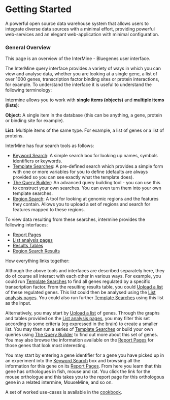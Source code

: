 # Getting Started

A powerful open source data warehouse system that allows users to integrate diverse data sources with a minimal effort, providing powerful web-services and an elegant web-application with minimal configuration. 

### General Overview

This page is an overview of the InterMine - Bluegenes user interface.

The InterMine query interface provides a variety of ways in which you can view and analyse data, whether you are looking at a single gene, a list of over 1000 genes, transcription factor binding sites or protein interactions, for example. To understand the interface it is useful to understand the following terminology:

Intermine allows you to work with **single items \(objects\)** and **multiple items \(lists\)**:

**Object:** A single item in the database \(this can be anything, a gene, protein or binding site for example\).

**List:** Multiple items of the same type. For example, a list of genes or a list of proteins.

InterMine has four search tools as follows:

* [Keyword Search](https://flymine.readthedocs.io/en/latest/quick-search/Documentationquicksearch.html#quicksearch): A simple search box for looking up names, symbols identifiers or keywords.
* [Template Searches](https://flymine.readthedocs.io/en/latest/templates/Documentationtemplatesearches.html#templatesearches): A pre-defined search which provides a simple form with one or more variables for you to define \(defaults are always provided so you can see exactly what the template does\).
* [The Query Builder](https://flymine.readthedocs.io/en/latest/query-builder/Documentationquerybuilder.html#querybuilder): An advanced query building tool - you can use this to construct your own searches. You can even turn them into your own template searches.
* [Region Search](https://flymine.readthedocs.io/en/latest/region-search/Documentationregionsearch.html#regionsearch): A tool for looking at genomic regions and the features they contain. Allows you to upload a set of regions and search for features mapped to these regions.

To view data resulting from these searches, intermine provides the following interfaces:

* [Report Pages](https://flymine.readthedocs.io/en/latest/report-pages/Documentationreportpages.html#reportpages)
* [List analysis pages](https://flymine.readthedocs.io/en/latest/lists/analysis/Documentationlistanalysispages.html#listanalysispage)
* [Results Tables](https://flymine.readthedocs.io/en/latest/results-tables/Documentationresultstables.html#resultstables)
* [Region Search Results](https://flymine.readthedocs.io/en/latest/region-search/Documentationregionsearch.html#regionsearchresults)

How everything links together:

Although the above tools and interfaces are described separately here, they do of course all interact with each other in various ways. For example, you could run [Template Searches](https://flymine.readthedocs.io/en/latest/templates/Documentationtemplatesearches.html#templatesearches) to find all genes regulated by a specific transcription factor. From the resulting results table, you could [Upload a list](https://flymine.readthedocs.io/en/latest/lists/upload/Documentationlistupload.html#listupload) of these regulated genes. This list could then be analysed using the [List analysis pages](https://flymine.readthedocs.io/en/latest/lists/analysis/Documentationlistanalysispages.html#listanalysispage). You could also run further [Template Searches](https://flymine.readthedocs.io/en/latest/templates/Documentationtemplatesearches.html#templatesearches) using this list as the input.

Alternatively, you may start by [Upload a list](https://flymine.readthedocs.io/en/latest/lists/upload/Documentationlistupload.html#listupload) of genes. Through the graphs and tables provided on the [List analysis pages](https://flymine.readthedocs.io/en/latest/lists/analysis/Documentationlistanalysispages.html#listanalysispage), you may filter this set according to some criteria \(eg expressed in the brain\) to create a smaller list. You may then run a series of [Template Searches](https://flymine.readthedocs.io/en/latest/templates/Documentationtemplatesearches.html#templatesearches) or build your own queries using [The Query Builder](https://flymine.readthedocs.io/en/latest/query-builder/Documentationquerybuilder.html#querybuilder) to find out more about this set of genes. You may also browse the information available on the [Report Pages](https://flymine.readthedocs.io/en/latest/report-pages/Documentationreportpages.html#reportpages) for those genes that look most interesting.

You may start by entering a gene identifier for a gene you have picked up in an experiment into the [Keyword Search](https://flymine.readthedocs.io/en/latest/quick-search/Documentationquicksearch.html#quicksearch) box and browsing all the information for this gene on its [Report Pages](https://flymine.readthedocs.io/en/latest/report-pages/Documentationreportpages.html#reportpages). From here you learn that this gene has orthologues in fish, mouse and rat. You click the link for the mouse orthologue and this takes you to the report page for this orthologous gene in a related intermine, MouseMine, and so on.

A set of worked use-cases is available in the [cookbook](https://flymine.readthedocs.io/en/latest/cookbook/index.html).

